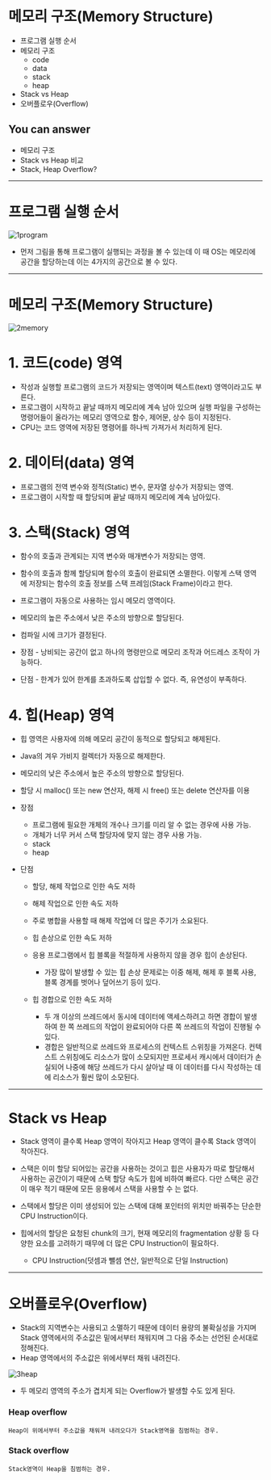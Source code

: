 # 메모리 구조(Memory Structure)
- 프로그램 실행 순서
- 메모리 구조
    - code
    - data
    - stack
    - heap
- Stack vs Heap
- 오버플로우(Overflow)

## You can answer
- 메모리 구조
- Stack vs Heap 비교
- Stack, Heap Overflow?

---
# 프로그램 실행 순서

![1program](https://user-images.githubusercontent.com/22022393/116100838-44b0e800-a6e8-11eb-9beb-6354663e648a.png)


- 먼저 그림을 통해 프로그램이 실행되는 과정을 볼 수 있는데 이 때 OS는 메모리에 공간을 할당하는데 이는 4가지의 공간으로 볼 수 있다.


---

# 메모리 구조(Memory Structure)

![2memory](https://user-images.githubusercontent.com/22022393/116101220-9e191700-a6e8-11eb-88be-3f95ad1a83a5.png)


# 1. 코드(code) 영역
- 작성과 실행할 프로그램의 코드가 저장되는 영역이며 텍스트(text) 영역이라고도 부른다.
- 프로그램이 시작하고 끝날 때까지 메모리에 계속 남아 있으며 실행 파일을 구성하는 명령어들이 올라가는 메모리 영역으로 함수, 제어문, 상수 등이 지정된다.
- CPU는 코드 영역에 저장된 명령어를 하나씩 가져가서 처리하게 된다.

# 2. 데이터(data) 영역
- 프로그램의 전역 변수와 정적(Static) 변수, 문자열 상수가 저장되는 영역.
- 프로그램이 시작할 때 할당되며 끝날 때까지 메모리에 계속 남아있다.

# 3. 스택(Stack) 영역
- 함수의 호출과 관계되는 지역 변수와 매개변수가 저장되는 영역.
- 함수의 호출과 함께 할당되며 함수의 호출이 완료되면 소멸한다. 이렇게 스택 영역에 저장되는 함수의 호출 정보를 스택 프레임(Stack Frame)이라고 한다.
- 프로그램이 자동으로 사용하는 임시 메모리 영역이다.
- 메모리의 높은 주소에서 낮은 주소의 방향으로 할당된다.
- 컴파일 시에 크기가 결정된다.

- 장점 - 낭비되는 공간이 없고 하나의 명령만으로 메모리 조작과 어드레스 조작이 가능하다.
- 단점 - 한계가 있어 한계를 초과하도록 삽입할 수 없다. 즉, 유연성이 부족하다.

# 4. 힙(Heap) 영역
- 힙 영역은 사용자에 의해 메모리 공간이 동적으로 할당되고 해제된다.
- Java의 겨우 가비지 컬렉터가 자동으로 해제한다.
- 메모리의 낮은 주소에서 높은 주소의 방향으로 할당된다.
- 할당 시 malloc() 또는 new 연산자, 해제 시 free() 또는 delete 연산자를 이용

- 장점
    - 프로그램에 필요한 개체의 개수나 크기를 미리 알 수 없는 경우에 사용 가능.
    - 개체가 너무 커서 스택 할당자에 맞지 않는 경우 사용 가능.
    - stack
    - heap
- 단점
    - 할당, 해제 작업으로 인한 속도 저하
    - 해제 작업으로 인한 속도 저하
    - 주로 병합을 사용할 때 해제 작업에 더 많은 주기가 소요된다.
    - 힙 손상으로 인한 속도 저하
    - 응용 프로그램에서 힙 블록을 적절하게 사용하지 않을 경우 힙이 손상된다.
        - 가장 많이 발생할 수 있는 힙 손상 문제로는 이중 해제, 해제 후 블록 사용, 블록 경계를 벗어나 덮어쓰기 등이 있다.

    - 힙 경합으로 인한 속도 저하
        - 두 개 이상의 쓰레드에서 동시에 데이터에 액세스하려고 하면 경합이 발생하여 한 쪽 쓰레드의 작업이 완료되어야 다른 쪽 쓰레드의 작업이 진행될 수 있다.
        - 경합은 일반적으로 쓰레드와 프로세스의 컨텍스트 스위칭을 가져온다. 컨텍스트 스위칭에도 리소스가 많이 소모되지만 프로세서 캐시에서 데이터가 손실되어 나중에 해당 쓰레드가 다시 살아날 때 이 데이터를 다시 작성하는 데에 리소스가 훨씬 많이 소모된다.

---

# Stack vs Heap
- Stack 영역이 클수록 Heap 영역이 작아지고 Heap 영역이 클수록 Stack 영역이 작아진다.
- 스택은 이미 할당 되어있는 공간을 사용하는 것이고 힙은 사용자가 따로 할당해서 사용하는 공간이기 때문에 스택 할당 속도가 힙에 비하여 빠르다. 다만 스택은 공간이 매우 적기 때문에 모든 응용에서 스택을 사용할 수 는 없다.

- 스택에서 할당은 이미 생성되어 있는 스택에 대해 포인터의 위치만 바꿔주는 단순한 CPU Instruction이다.

- 힙에서의 할당은 요청된 chunk의 크기, 현재 메모리의 fragmentation 상황 등 다양한 요소를 고려하기 때무에 더 많은 CPU Instruction이 필요하다.

    - CPU Instruction(덧셈과 뺄셈 연산, 일반적으로 단일 Instruction)
---

# 오버플로우(Overflow)

- Stack의 지역변수는 사용되고 소멸하기 때문에 데이터 용량의 불확실성을 가지며 Stack 영역에서의 주소값은 밑에서부터 채워지며 그 다음 주소는 선언된 순서대로 정해진다.
- Heap 영역에서의 주소값은 위에서부터 채워 내려진다.


![3heap](https://user-images.githubusercontent.com/22022393/116102636-d79e5200-a6e9-11eb-83e6-2a69e8f6457a.png)

- 두 메모리 영역의 주소가 겹치게 되는 Overflow가 발생할 수도 있게 된다.
### Heap overflow
    Heap이 위에서부터 주소값을 채워져 내려오다가 Stack영역을 침범하는 경우.
### Stack overflow
    Stack영역이 Heap을 침범하는 경우.
